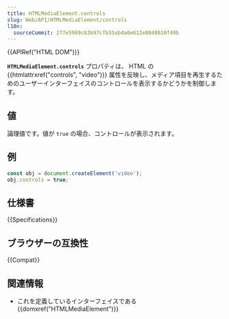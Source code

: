 ```yaml
---
title: HTMLMediaElement.controls
slug: Web/API/HTMLMediaElement/controls
l10n:
  sourceCommit: 277e5969c63b97cfb55ab4a0e612e8040810f49b
---
```


{{APIRef("HTML DOM")}}

**`HTMLMediaElement.controls`** プロパティは、 HTML の {{htmlattrxref("controls", "video")}} 属性を反映し、メディア項目を再生するためのユーザーインターフェイスのコントロールを表示するかどうかを制御します。

## 値

論理値です。値が `true` の場合、コントロールが表示されます。

## 例

```js
const obj = document.createElement('video');
obj.controls = true;
```

## 仕様書

{{Specifications}}

## ブラウザーの互換性

{{Compat}}

## 関連情報

- これを定義しているインターフェイスである {{domxref("HTMLMediaElement")}}
